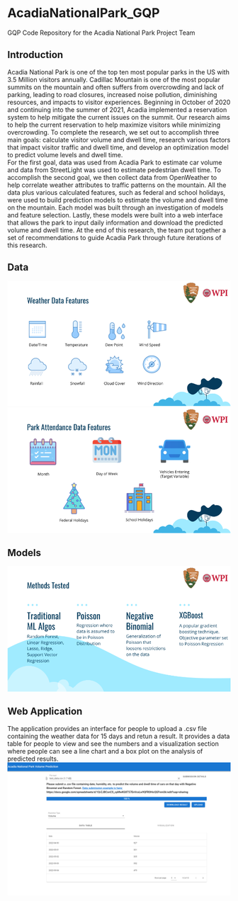 # AcadiaNationalPark_GQP
GQP Code Repository for the Acadia National Park Project Team

## Introduction
Acadia National Park is one of the top ten most popular parks in the US with 3.5 Million visitors annually. Cadillac Mountain is one of the most popular summits on the mountain and often suffers from overcrowding and lack of parking, leading to road closures, increased noise pollution, diminishing resources, and impacts to visitor experiences. Beginning in October of 2020 and continuing into the summer of 2021, Acadia implemented a reservation system to help mitigate the current issues on the summit. Our research aims to help the current reservation to help maximize visitors while minimizing overcrowding. To complete the research, we set out to accomplish three main goals: calculate visitor volume and dwell time, research various factors that impact visitor traffic and dwell time, and develop an optimization model to predict volume levels and dwell time.    
For the first goal, data was used from Acadia Park to estimate car volume and data from StreetLight was used to estimate pedestrian dwell time. To accomplish the second goal, we then collect data from OpenWeather to help correlate weather attributes to traffic patterns on the mountain. All the data plus various calculated features, such as federal and school holidays, were used to build prediction models to estimate the volume and dwell time on the mountain. Each model was built through an investigation of models and feature selection. Lastly, these models were built into a web interface that allows the park to input daily information and download the predicted volume and dwell time. At the end of this research, the team put together a set of recommendations to guide Acadia Park through future iterations of this research. 


## Data
![image](https://raw.githubusercontent.com/sitanshu1000/AcadiaNationalPark_GQP/main/Images/weather.png)
![image](https://raw.githubusercontent.com/sitanshu1000/AcadiaNationalPark_GQP/main/Images/park%20data.png)

## Models
![image](https://raw.githubusercontent.com/sitanshu1000/AcadiaNationalPark_GQP/main/Images/Models%20Tested.png)

## Web Application
The application provides an interface for people to upload a .csv file containing the weather data for 15 days and retun a result. It provides a data table for people to view and see the numbers and a visualization section where people can see a line chart and a box plot on the analysis of predicted results.
![image](https://raw.githubusercontent.com/sitanshu1000/AcadiaNationalPark_GQP/main/Images/WebApp.png)
